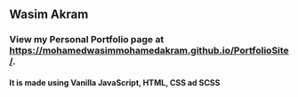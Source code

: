 ## Wasim Akram
### View my Personal Portfolio page at https://mohamedwasimmohamedakram.github.io/PortfolioSite/.
#### It is made using Vanilla JavaScript, HTML, CSS ad SCSS
